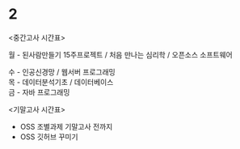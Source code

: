 # 2
<중간고사 시간표> <br>

월 - 된사람만들기 15주프로젝트 / 처음 만나는 심리학 / 오픈소스 소프트웨어 <br>

수 - 인공신경망 / 웹서버 프로그래밍 <br>
목 - 데이터분석기초 / 데이터베이스 <br>
금 - 자바 프로그래밍 <br>

<기말고사 시간표> <br>

- OSS 조별과제 기말고사 전까지 <br>
- OSS 깃허브 꾸미기
